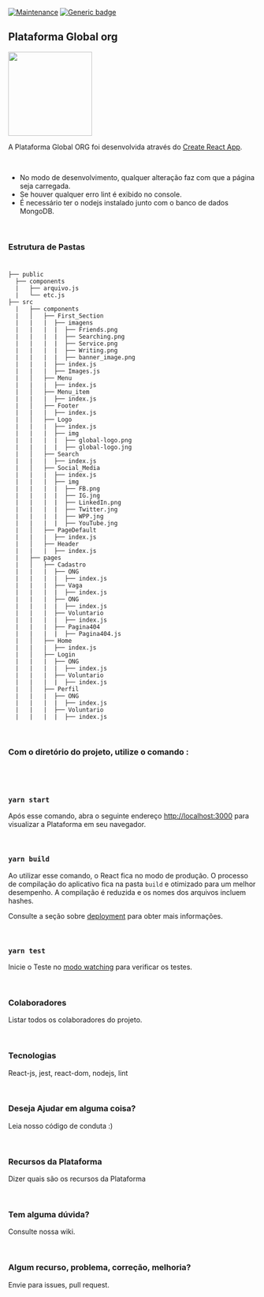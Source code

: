 [![Maintenance](https://img.shields.io/badge/Maintained%3F-yes-green.svg)](https://GitHub.com/Naereen/StrapDown.js/graphs/commit-activity)
[![Generic badge](https://img.shields.io/badge/Version-1.0-<COLOR>.svg)](https://shields.io/)


## Plataforma Global org

<img src="https://raw.githubusercontent.com/p9103/global-ORG/master/src/components/Logo/global-logo.png" width="170"/>

<br>

A Plataforma Global ORG foi desenvolvida através do [Create React App](https://github.com/facebook/create-react-app).

<br>

- No modo de desenvolvimento, qualquer alteração faz com que a página seja carregada.
- Se houver qualquer erro lint é exibido no console.
- É necessário ter o nodejs instalado junto com o banco de dados MongoDB.

<br>

### Estrutura de Pastas
#
```
├── public
  ├── components
  |   ├── arquivo.js
  |   └── etc.js
├── src
  |   ├── components
  |   │   ├── First_Section
  |   |   |  ├── imagens
  |   |   |  |  ├── Friends.png
  |   |   |  |  ├── Searching.png
  |   |   |  |  ├── Service.png
  |   |   |  |  ├── Writing.png
  |   |   |  |  ├── banner_image.png
  |   |   |  ├── index.js
  |   |   |  ├── Images.js
  |   │   ├── Menu
  |   |   |  ├── index.js
  |   │   ├── Menu_item
  |   |   |  ├── index.js
  |   │   ├── Footer
  |   |   |  ├── index.js
  |   │   ├── Logo
  |   |   |  ├── index.js
  |   |   |  ├── img
  |   |   |  |  ├── global-logo.png
  |   |   |  |  ├── global-logo.jng
  |   │   ├── Search
  |   |   |  ├── index.js
  |   │   ├── Social_Media
  |   |   |  ├── index.js
  |   |   |  ├── img
  |   |   |  |  ├── FB.png
  |   |   |  |  ├── IG.jng
  |   |   |  |  ├── LinkedIn.png
  |   |   |  |  ├── Twitter.jng
  |   |   |  |  ├── WPP.jng
  |   |   |  |  ├── YouTube.jng
  |   │   ├── PageDefault
  |   |   |  ├── index.js
  |   │   ├── Header
  |   |   |  ├── index.js
  |   ├── pages
  |   │   ├── Cadastro
  |   |   |  ├── ONG
  |   |   |  |  ├── index.js  
  |   |   |  ├── Vaga
  |   |   |  |  ├── index.js
  |   |   |  ├── ONG
  |   |   |  |  ├── index.js  
  |   |   |  ├── Voluntario
  |   |   |  |  ├── index.js
  |   |   |  ├── Pagina404
  |   |   |  |  ├── Pagina404.js
  |   │   ├── Home
  |   |   |  ├── index.js
  |   │   ├── Login
  |   |   |  ├── ONG
  |   |   |  |  ├── index.js  
  |   |   |  ├── Voluntario
  |   |   |  |  ├── index.js
  |   │   ├── Perfil
  |   |   |  ├── ONG
  |   |   |  |  ├── index.js  
  |   |   |  ├── Voluntario
  |   |   |  |  ├── index.js
```

<br>

### Com o diretório do projeto, utilize o comando :  
#

<br>

### `yarn start`
Após esse comando, abra o seguinte endereço [http://localhost:3000](http://localhost:3000) para visualizar a Plataforma em seu navegador. 

<br>

### `yarn build`
Ao utilizar esse comando, o React fica no modo de produção. O processo de compilação do aplicativo fica na pasta `build` e otimizado para um melhor desempenho. A compilação é reduzida e os nomes dos arquivos incluem hashes. 

Consulte a seção sobre [deployment](https://facebook.github.io/create-react-app/docs/deployment) para obter mais informações.

<br>

### `yarn test`
Inicie o Teste no [modo watching](https://facebook.github.io/create-react-app/docs/running-tests) para verificar os testes.

<br>

### Colaboradores
Listar todos os colaboradores do projeto. 

<br>

### Tecnologias
React-js, jest, react-dom, nodejs, lint

<br>

### Deseja Ajudar em alguma coisa?
Leia nosso código de conduta :)

<br>

### Recursos da Plataforma
Dizer quais são os recursos da Plataforma

<br>

### Tem alguma dúvida?
Consulte nossa wiki.

<br>

### Algum recurso, problema, correção, melhoria?
Envie para issues, pull request.

<br>
